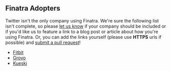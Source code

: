 ## Finatra Adopters

Twitter isn't the only company using Finatra. We're sure the following list isn't complete, so please [let us know][0] if your company should be included or if you'd like us to feature a link to a blog post or article about how you're using Finatra. Or, you can add the links yourself (please use **HTTPS** urls if possible) and [submit a pull request][1]!

[0]: https://twitter.com/finatra
[1]: https://github.com/twitter/finatra/blob/master/CONTRIBUTING.md

* [Fitbit](https://www.fitbit.com/)
* [Grovo](https://www.grovo.com/)
* [Kueski](https://kueski.com)
